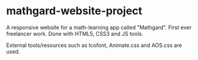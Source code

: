 # mathgard-website-project
A responsive website for a math-learning app called "Mathgard". First ever freelancer work. Done with HTML5, CSS3 and JS tools.

External tools/resources such as Icofont, Animate.css and AOS.css are used.
